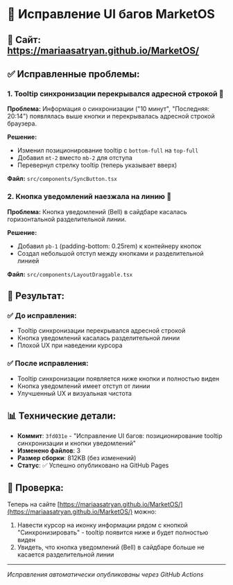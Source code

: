 # 🔧 Исправление UI багов MarketOS

## 📍 Сайт: https://mariaasatryan.github.io/MarketOS/

## ✅ Исправленные проблемы:

### 1. **Tooltip синхронизации перекрывался адресной строкой** 🔧
**Проблема:** Информация о синхронизации ("10 минут", "Последняя: 20:14") появлялась выше кнопки и перекрывалась адресной строкой браузера.

**Решение:** 
- Изменил позиционирование tooltip с `bottom-full` на `top-full`
- Добавил `mt-2` вместо `mb-2` для отступа
- Перевернул стрелку tooltip (теперь указывает вверх)

**Файл:** `src/components/SyncButton.tsx`

### 2. **Кнопка уведомлений наезжала на линию** 🔧
**Проблема:** Кнопка уведомлений (Bell) в сайдбаре касалась горизонтальной разделительной линии.

**Решение:**
- Добавил `pb-1` (padding-bottom: 0.25rem) к контейнеру кнопок
- Создал небольшой отступ между кнопками и разделительной линией

**Файл:** `src/components/LayoutDraggable.tsx`

## 🚀 Результат:

### ✅ **До исправления:**
- Tooltip синхронизации перекрывался адресной строкой
- Кнопка уведомлений касалась разделительной линии
- Плохой UX при наведении курсора

### ✅ **После исправления:**
- Tooltip синхронизации появляется ниже кнопки и полностью виден
- Кнопка уведомлений имеет отступ от линии
- Улучшенный UX и визуальная чистота

## 📊 Технические детали:

- **Коммит**: `3fd031e` - "Исправление UI багов: позиционирование tooltip синхронизации и кнопки уведомлений"
- **Изменено файлов**: 3
- **Размер сборки**: 812KB (без изменений)
- **Статус**: ✅ Успешно опубликовано на GitHub Pages

## 🎯 **Проверка:**
Теперь на сайте [https://mariaasatryan.github.io/MarketOS/](https://mariaasatryan.github.io/MarketOS/) можно:
1. Навести курсор на иконку информации рядом с кнопкой "Синхронизировать" - tooltip появится ниже и будет полностью виден
2. Увидеть, что кнопка уведомлений (Bell) в сайдбаре больше не касается разделительной линии

---
*Исправления автоматически опубликованы через GitHub Actions*
